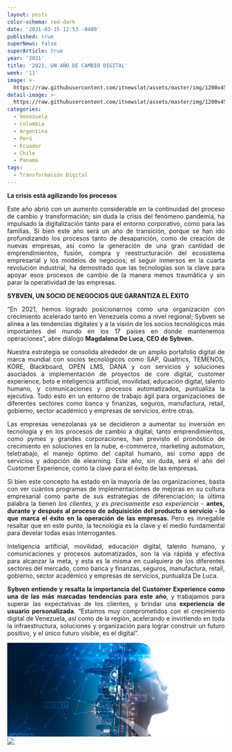 ```yaml
---
layout: posts
color-schema: red-dark
date: '2021-03-15 12:53 -0400'
published: true
superNews: false
superArticle: true
year: '2021'
title: '2021, UN AÑO DE CAMBIO DIGITAL'
week: '11'
image: >-
  https://raw.githubusercontent.com/itnewslat/assets/master/img/1200x450/Psysbase.jpg
detail-image: >-
  https://raw.githubusercontent.com/itnewslat/assets/master/img/1200x450/Psysbase.jpg
categories:
  - Venezuela
  - Colombia
  - Argentina
  - Perú
  - Ecuador
  - Chile
  - Panama
tags:
  - Transformación Digital
---
```

**La crisis está agilizando los procesos**

<p style="text-align: justify;">Este año abrió con un aumento considerable en la continuidad del proceso de cambio y transformación; sin duda la crisis del fenómeno pandemia, ha impulsado la digitalización tanto para el entorno corporativo, como para las familias. Si bien este año será un año de transición, porque se han ido profundizando los procesos tanto de desaparición, como de creación de nuevas empresas, así como la generación de una gran cantidad de emprendimientos, fusión, compra y reestructuración del ecosistema empresarial y los modelos de negocios; el seguir inmersos en la cuarta revolución industrial, ha demostrado que las tecnologías son la clave para apoyar esos procesos de cambio de la manera menos traumática y sin parar la operatividad de las empresas.</p>

<p style="text-align: justify;"><strong>SYBVEN, UN SOCIO DE NEGOCIOS QUE GARANTIZA EL ÉXITO</strong></p>

<p style="text-align: justify;"> “En 2021, hemos logrado posicionarnos como una organización con crecimiento acelerado tanto en Venezuela como a nivel regional; Sybven se alinea a las tendencias digitales y a la visión de los socios tecnológicos más importantes del mundo en los 17 países en donde mantenemos operaciones”, abre diálogo <strong>Magdalena De Luca, CEO de Sybven.</strong></p>

<p style="text-align: justify;">Nuestra estrategia se consolida alrededor de un amplio portafolio digital de marca mundial con socios tecnológicos como SAP, Qualtrics, TEMENOS, KORE, Blackboard, OPEN LMS, DANA y con servicios y soluciones asociados a implementación de proyectos de core digital, customer experience, bots e inteligencia artificial, movilidad, educación digital, talento humano, y comunicaciones y procesos automatizados, puntualiza la ejecutiva. Todo esto en un entorno de trabajo ágil para organizaciones de diferentes sectores como banca y finanzas, seguros, manufactura, retail, gobierno, sector académico y empresas de servicios, entre otras.</p>

<p style="text-align: justify;">Las empresas venezolanas ya se decidieron a aumentar su inversión en tecnología y en los procesos de cambio a digital; tanto emprendimientos, como pymes y grandes corporaciones, han previsto el pronóstico de crecimiento en soluciones en la nube, e-commerce, marketing automation, teletrabajo, el manejo óptimo del capital humano, así como apps de servicios y adopción de elearning. Este año, sin duda, será el año del Customer Experience, como la clave para el éxito de las empresas.</p>

<p style="text-align: justify;">Si bien este concepto ha estado en la mayoría de las organizaciones, basta con ver cuántos programas de implementaciones de mejoras en su cultura empresarial como parte de sus estrategias de diferenciación; la última palabra la tienen <em>los clientes, y es precisamente esa experiencia - </em><strong>antes, durante y después al proceso de adquisición del producto o servicio - lo que marca el éxito en la operación de las empresas. </strong>Pero es innegable resaltar que en este punto, la tecnología es la clave y el medio fundamental para develar todas esas interrogantes.</p>

<p style="text-align: justify;">Inteligencia artificial, movilidad, educación digital, talento humano, y comunicaciones y procesos automatizados, son la vía rápida y efectiva para alcanzar la meta, y esta es la misma en cualquiera de los diferentes sectores del mercado, como banca y finanzas, seguros, manufactura, retail, gobierno, sector académico y empresas de servicios, puntualiza De Luca.</p>

<p style="text-align: justify;"><strong>Sybven entiende y resalta la importancia del Customer Experience como una de las más marcadas tendencias para este año</strong>, y trabajamos para superar las expectativas de los clientes, y brindar una<strong> experiencia de usuario personalizada</strong>. “Estamos muy comprometidos con el crecimiento digital de Venezuela, así como de la región, acelerando e invirtiendo en toda la infraestructura, soluciones y organización para lograr construir un futuro positivo, y el único futuro visible, es el digital”.</p>

<img class="alignnone" src="https://raw.githubusercontent.com/itnewslat/assets/master/img/1200x450/Psysbase.jpg" alt="" width="540" height="217" />

<img src="https://tracker.metricool.com/c3po.jpg?hash=56f88a41e39ab42c063cc51676587a04"/>